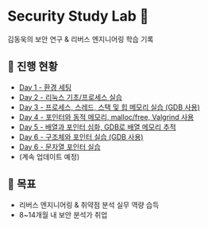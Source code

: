 # Security Study Lab 🔐
김동욱의 보안 연구 & 리버스 엔지니어링 학습 기록

## 📅 진행 현황
- [Day 1 - 환경 세팅](./day1-setup)
- [Day 2 - 리눅스 기초/프로세스 실습](./day2-linux-basics)
- [Day 3 - 프로세스, 스레드, 스택 및 힙 메모리 실습 (GDB 사용) ](./day3-gdb-valgrind)
- [Day 4 - 포인터와 동적 메모리, malloc/free, Valgrind 사용 ](./day4-pointer)
- [Day 5 - 배열과 포인터 심화, GDB로 배열 메모리 추적 ](./day5-pointer-advanced)
- [Day 6 - 구조체와 포인터 실습 (GDB 사용) ](./day6-struct-pointer)
- [Day 6 - 문자열 포인터 실습 ](./day7-string)
- (계속 업데이트 예정)

## 🎯 목표
- 리버스 엔지니어링 & 취약점 분석 실무 역량 습득
- 8~14개월 내 보안 분석가 취업
